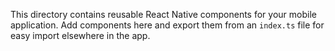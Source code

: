 This directory contains reusable React Native components for your mobile application.  Add
components here and export them from an `index.ts` file for easy import elsewhere in the app.